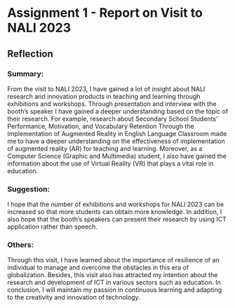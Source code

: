 <h1>Assignment 1 - Report on Visit to NALI 2023</h1>
<h2>Reflection</h2>
<h3>Summary:</h3>
<p>From the visit to NALI 2023, I have gained a lot of insight about NALI research and innovation products in teaching and learning through exhibitions and workshops. Through presentation and interview with the booth’s speaker I have gained a deeper understanding based on the topic of their research. For example, research about Secondary School Students’ Performance, Motivation, and Vocabulary Retention Through the Implementation of Augmented Reality in English Language Classroom made me to have a deeper understanding on the effectiveness of implementation of augmented reality (AR) for teaching and learning. Moreover, as a Computer Science (Graphic and Multimedia) student, I also have gained the information about the use of Virtual Reality (VR) that plays a vital role in education. </p>
<h3>Suggestion:</h3>
<p>I hope that the number of exhibitions and workshops for NALI 2023 can be increased so that more students can obtain more knowledge. In addition, I also hope that the booth’s speakers can present their research by using ICT application rather than speech.</p> 
<h3>Others:</h3>
<p>Through this visit, I have learned about the importance of resilience of an individual to manage and overcome the obstacles in this era of globalization. Besides, this visit also has attracted my intention about the research and development of ICT in various sectors such as education. In conclusion, I will maintain my passion in continuous learning and adapting to the creativity and innovation of technology.</p>
